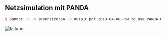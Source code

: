 ## Netzsimulation mit PANDA

```bash
$ pandoc -s -V papersize:a4 -o output.pdf 2019-04-08-How_to_use_PANDA.md
```


![la lune](/home/finn/finnlinxxx.github.io/assets/images/newProj.png "Voyage to the moon")       

